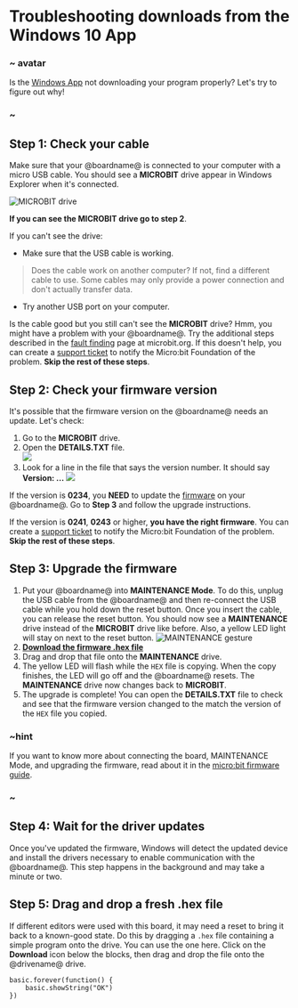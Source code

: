 # Troubleshooting downloads from the Windows 10 App

### ~ avatar

Is the [Windows App](https://www.microsoft.com/store/apps/9pjc7sv48lcx) not downloading your program properly? Let's try to figure out why!

### ~

## Step 1: Check your cable

Make sure that your @boardname@ is connected to your computer with a micro USB cable. You should see a **MICROBIT** drive appear in Windows Explorer when it's connected. 

![MICROBIT drive](/docs/device/windows-microbit-drive.png)

**If you can see the MICROBIT drive go to step 2**.

If you can't see the drive:
* Make sure that the USB cable is working.
>Does the cable work on another computer? If not, find a different cable to use. Some cables may only provide a power connection and don't actually transfer data.
* Try another USB port on your computer.

Is the cable good but you still can't see the **MICROBIT** drive? Hmm, you might have a problem with your @boardname@. Try the additional steps described in the [fault finding](https://support.microbit.org/support/solutions/articles/19000024000-fault-finding-with-a-micro-bit) page at microbit.org. If this doesn't help, you can create a [support ticket](https://support.microbit.org/support/tickets/new) to notify the Micro:bit Foundation of the problem. **Skip the rest of these steps**.

## Step 2: Check your firmware version

It's possible that the firmware version on the @boardname@ needs an update. Let's check:

1. Go to the **MICROBIT** drive.
2. Open the **DETAILS.TXT** file.<br/>
![](/docs/static/mb/device/mb-drive-contents.jpg)<br/>
3. Look for a line in the file that says the version number. It should say **Version: \.\.\.**
![](/docs/device/details-txt.jpg)<br/>

If the version is **0234**, you **NEED** to update the [firmware](/device/firmware) on your @boardname@. Go to **Step 3** and follow the upgrade instructions.

If the version is **0241**, **0243** or higher, **you have the right firmware**. You can create a [support ticket](https://support.microbit.org/support/tickets/new) to notify the Micro:bit Foundation of the problem. **Skip the rest of these steps**.

## Step 3: Upgrade the firmware

1. Put your @boardname@ into **MAINTENANCE Mode**. To do this, unplug the USB cable from the @boardname@ and then re-connect the USB cable while you hold down the reset button. Once you insert the cable, you can release the reset button. You should now see a **MAINTENANCE** drive instead of the **MICROBIT** drive like before. Also, a yellow LED light will stay on next to the reset button.
![MAINTENANCE gesture](/docs/device/maintenance.gif)
2. **[Download the firmware .hex file](https://microbit.org/guide/firmware/#update-firmware)**
3. Drag and drop that file onto the **MAINTENANCE** drive.
4. The yellow LED will flash while the `HEX` file is copying. When the copy finishes, the LED will go off and the @boardname@ resets. The **MAINTENANCE** drive now changes back to **MICROBIT**.
5. The upgrade is complete! You can open the **DETAILS.TXT** file to check and see that the firmware version changed to the match the version of the `HEX` file you copied.

### ~hint

If you want to know more about connecting the board, MAINTENANCE Mode, and upgrading the firmware, read about it in the [micro:bit firmware guide](https://microbit.org/guide/firmware).

### ~

## Step 4: Wait for the driver updates

Once you've updated the firmware, Windows will detect the updated device and install the drivers necessary to enable communication with the @boardname@. This step happens in the background and may take a minute or two.

## Step 5: Drag and drop a fresh .hex file

If different editors were used with this board, it may need a reset to bring it back to a known-good state. Do this by dragging a ``.hex`` file containing a simple program onto the drive. You can use the one here. Click on the **Download** icon below the blocks, then drag and drop the file onto the @drivename@ drive.

```blocks
basic.forever(function() {
    basic.showString("OK")
})
```
